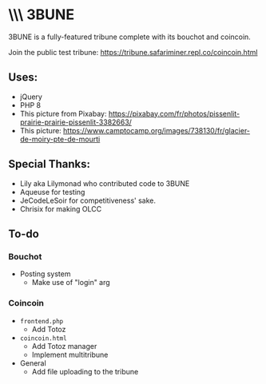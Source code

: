 # \\\\\ 3BUNE
3BUNE is a fully-featured tribune complete with its bouchot and coincoin.

Join the public test tribune: https://tribune.safariminer.repl.co/coincoin.html

## Uses:
- jQuery
- PHP 8
- This picture from Pixabay: https://pixabay.com/fr/photos/pissenlit-prairie-prairie-pissenlit-3382663/
- This picture: https://www.camptocamp.org/images/738130/fr/glacier-de-moiry-pte-de-mourti

## Special Thanks:
- Lily aka Lilymonad who contributed code to 3BUNE
- Aqueuse for testing
- JeCodeLeSoir for competitiveness' sake.
- Chrisix for making OLCC

## To-do
### Bouchot
- Posting system
    - Make use of "login" arg
### Coincoin
- ```frontend.php```
    - Add Totoz
- ```coincoin.html```
    - Add Totoz manager
    - Implement multitribune
- General
    - Add file uploading to the tribune